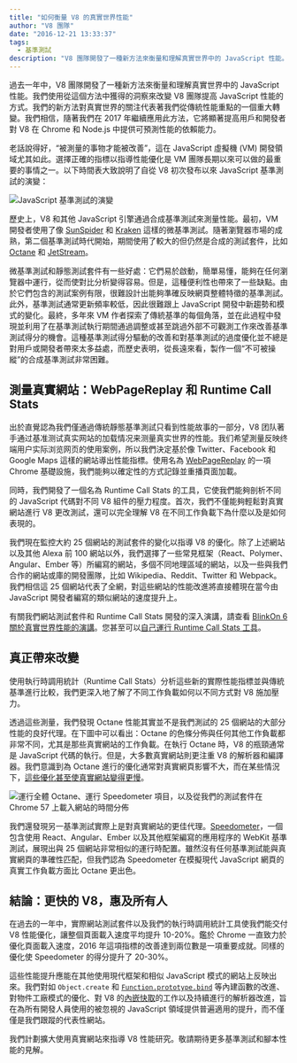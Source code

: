 ```yaml
---
title: "如何衡量 V8 的真實世界性能"
author: "V8 團隊"
date: "2016-12-21 13:33:37"
tags: 
  - 基準測試
description: "V8 團隊開發了一種新方法來衡量和理解真實世界中的 JavaScript 性能。"
---
```

過去一年中，V8 團隊開發了一種新方法來衡量和理解真實世界中的 JavaScript 性能。我們使用從這個方法中獲得的洞察來改變 V8 團隊提高 JavaScript 性能的方式。我們的新方法對真實世界的關注代表著我們從傳統性能重點的一個重大轉變。我們相信，隨著我們在 2017 年繼續應用此方法，它將顯著提高用戶和開發者對 V8 在 Chrome 和 Node.js 中提供可預測性能的依賴能力。

<!--truncate-->
老話說得好，“被測量的事物才能被改善”，這在 JavaScript 虛擬機 (VM) 開發領域尤其如此。選擇正確的指標以指導性能優化是 VM 團隊長期以來可以做的最重要的事情之一。以下時間表大致說明了自從 V8 初次發布以來 JavaScript 基準測試的演變：

![JavaScript 基準測試的演變](/_img/real-world-performance/evolution.png)

歷史上，V8 和其他 JavaScript 引擎通過合成基準測試來測量性能。最初，VM 開發者使用了像 [SunSpider](https://webkit.org/perf/sunspider/sunspider.html) 和 [Kraken](http://krakenbenchmark.mozilla.org/) 這樣的微基準測試。隨著瀏覽器市場的成熟，第二個基準測試時代開始，期間使用了較大的但仍然是合成的測試套件，比如 [Octane](http://chromium.github.io/octane/) 和 [JetStream](http://browserbench.org/JetStream/)。

微基準測試和靜態測試套件有一些好處：它們易於啟動，簡單易懂，能夠在任何瀏覽器中運行，從而使對比分析變得容易。但是，這種便利性也帶來了一些缺點。由於它們包含的測試案例有限，很難設計出能夠準確反映網頁整體特徵的基準測試。此外，基準測試通常更新頻率較低，因此很難跟上 JavaScript 開發中新趨勢和模式的變化。最終，多年來 VM 作者探索了傳統基準的每個角落，並在此過程中發現並利用了在基準測試執行期間通過調整或甚至跳過外部不可觀測工作來改善基準測試得分的機會。這種基準測試得分驅動的改善和對基準測試的過度優化並不總是對用戶或開發者帶來太多益處，而歷史表明，從長遠來看，製作一個“不可被操縱”的合成基準測試非常困難。

## 測量真實網站：WebPageReplay 和 Runtime Call Stats

出於直覺認為我們僅通過傳統靜態基準測試只看到性能故事的一部分，V8 团队著手通过基准测试真实网站的加载情况来测量真实世界的性能。我们希望測量反映终端用户实际浏览网页的使用案例，所以我們決定基於像 Twitter、Facebook 和 Google Maps 這樣的網站導出性能指標。使用名為 [WebPageReplay](https://github.com/chromium/web-page-replay) 的一項 Chrome 基礎設施，我們能夠以確定性的方式記錄並重播頁面加載。

同時，我們開發了一個名為 Runtime Call Stats 的工具，它使我們能夠剖析不同的 JavaScript 代碼對不同 V8 組件的壓力程度。首次，我們不僅能夠輕鬆對真實網站進行 V8 更改測試，還可以完全理解 V8 在不同工作負載下為什麼以及是如何表現的。

我們現在監控大約 25 個網站的測試套件的變化以指導 V8 的優化。除了上述網站以及其他 Alexa 前 100 網站以外，我們選擇了一些常見框架（React、Polymer、Angular、Ember 等）所編寫的網站，多個不同地理區域的網站，以及一些與我們合作的網站或庫的開發團隊，比如 Wikipedia、Reddit、Twitter 和 Webpack。我們相信這 25 個網站代表了全網，對這些網站的性能改進將直接體現在當今由 JavaScript 開發者編寫的類似網站的速度提升上。

有關我們網站測試套件和 Runtime Call Stats 開發的深入演講，請查看 [BlinkOn 6 關於真實世界性能的演講](https://www.youtube.com/watch?v=xCx4uC7mn6Y)。您甚至可以[自己運行 Runtime Call Stats 工具](/docs/rcs)。

## 真正帶來改變

使用執行時調用統計（Runtime Call Stats）分析這些新的實際性能指標並與傳統基準進行比較，我們更深入地了解了不同工作負載如何以不同方式對 V8 施加壓力。

透過這些測量，我們發現 Octane 性能其實並不是我們測試的 25 個網站的大部分性能的良好代理。在下圖中可以看出：Octane 的色條分佈與任何其他工作負載都非常不同，尤其是那些真實網站的工作負載。在執行 Octane 時，V8 的瓶頸通常是 JavaScript 代碼的執行。但是，大多數真實網站則更注重 V8 的解析器和編譯器。我們意識到為 Octane 進行的優化通常對真實網頁影響不大，而在某些情況下，[這些優化甚至使真實網站變得更慢](https://benediktmeurer.de/2016/12/16/the-truth-about-traditional-javascript-benchmarks/#a-closer-look-at-octane)。

![運行全體 Octane、運行 Speedometer 項目，以及從我們的測試套件在 Chrome 57 上載入網站的時間分佈](/_img/real-world-performance/startup-distribution.png)

我們還發現另一基準測試實際上是對真實網站的更佳代理。[Speedometer](http://browserbench.org/Speedometer/)，一個包含使用 React、Angular、Ember 以及其他框架編寫的應用程序的 WebKit 基準測試，展現出與 25 個網站非常相似的運行時配置。雖然沒有任何基準測試能與真實網頁的準確性匹配，但我們認為 Speedometer 在模擬現代 JavaScript 網頁的真實工作負載方面比 Octane 更出色。

## 結論：更快的 V8，惠及所有人

在過去的一年中，實際網站測試套件以及我們的執行時調用統計工具使我們能交付 V8 性能優化，讓整個頁面載入速度平均提升 10-20%。鑑於 Chrome 一直致力於優化頁面載入速度，2016 年這項指標的改善達到兩位數是一項重要成就。同樣的優化使 Speedometer 的得分提升了 20-30%。

這些性能提升應能在其他使用現代框架和相似 JavaScript 模式的網站上反映出來。我們對如 `Object.create` 和 [`Function.prototype.bind`](https://benediktmeurer.de/2015/12/25/a-new-approach-to-function-prototype-bind/) 等內建函數的改進、對物件工廠模式的優化、對 V8 的[內嵌快取](https://en.wikipedia.org/wiki/Inline_caching)的工作以及持續進行的解析器改進，旨在為所有開發人員使用的被忽視的 JavaScript 領域提供普遍適用的提升，而不僅僅是我們跟蹤的代表性網站。

我們計劃擴大使用真實網站來指導 V8 性能研究。敬請期待更多基準測試和腳本性能的見解。
